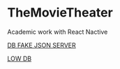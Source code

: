 # TheMovieTheater
Academic work with React Nactive 

[DB FAKE JSON SERVER](https://github.com/typicode/json-server)

[LOW DB](https://github.com/typicode/lowdb)